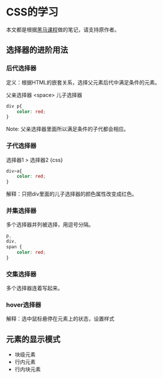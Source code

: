 # CSS的学习
本文都是根据[黑马课程](https://www.bilibili.com/video/BV1Kg411T7t9?p=66&spm_id_from=pageDriver)做的笔记，请支持原作者。

## 选择器的进阶用法
### 后代选择器
定义：根据HTML的嵌套关系，选择父元素后代中满足条件的元素。

父亲选择器 \<space\> 儿子选择器

```css
div p{
    color: red;
}
```
Note: 父亲选择器里面所以满足条件的子代都会相应。

### 子代选择器
选择器1 > 选择器2 {css}

```css
div>a{
    color: red;
}
```
解释：只把div里面的儿子选择器的颜色属性改变成红色。

### 并集选择器
多个选择器并列被选择，用逗号分隔。
```css
p, 
div, 
span {
    color: red; 
}
```

### 交集选择器
多个选择器连着写起来。

### hover选择器
解释：选中鼠标悬停在元素上的状态，设置样式

## 元素的显示模式

+ 块级元素
+ 行内元素
+ 行内块元素


